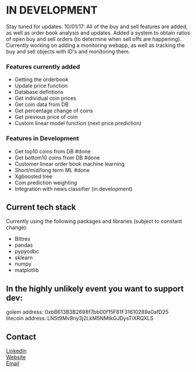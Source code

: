 # IN DEVELOPMENT
Stay tuned for updates.
10/01/17: All of the buy and sell features are added, as well as order book analysis and updates. Added a system to obtain ratios of open buy and sell orders (to determine when sell offs are happening). Currently working on adding a monitoring webapp, as well as tracking the buy and sell objects with ID's and monitoring them. 

### Features currently added
* Getting the orderbook
* Update price function
* Database defintions
* Get individual coin prices
* Get coin data from DB
* Get percentage change of coins
* Get previous price of coin
* Custom linear model function (next price prediction)


### Features in Development
* Get top10 coins from DB #done
* Get bottom10 coins from DB #done
* Customer linear order book machine learning
* Short/mid/long term ML #done
* Xgboosted tree
* Coin prediction weighting
* Integration with news classifier (in development)


## Current tech stack
Currently using the following packages and libraries (subject to constant change):
* Bittrex
* pandas
* pypyodbc
* sklearn
* numpy
* matplotlib

## In the highly unlikely event you want to support dev:
golem address: 0xbB613B3B2698f7bb00f15F81F31610289a0afD25 <br />
litecoin address: LNSt9Mv8ny3j2LkM5NMtkGJDysTiXRQXLS

## Contact
[LinkedIn](https://www.linkedin.com/in/jeremiahmannings/) <br />
[Website](www.jmannings.io) <br />
[Email](mailto:jerry.mannings@gmail.com) <br />
